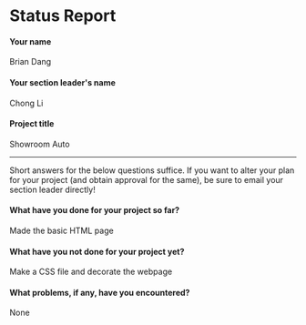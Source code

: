 # Status Report

#### Your name

Brian Dang

#### Your section leader's name

Chong Li

#### Project title

Showroom Auto

***

Short answers for the below questions suffice. If you want to alter your plan for your project (and obtain approval for the same), be sure to email your section leader directly!

#### What have you done for your project so far?

Made the basic HTML page

#### What have you not done for your project yet?

Make a CSS file and decorate the webpage

#### What problems, if any, have you encountered?

None
